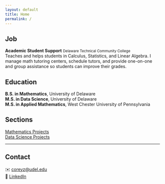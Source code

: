 ```yaml
---
layout: default
title: Home
permalink: /
---
```




## Job

**Academic Student Support** 
<small>Delaware Technical Community College</small>  
Teaches and helps students in Calculus, Statistics, and Linear Algebra. I manage math tutoring centers, schedule tutors, and provide one-on-one and group assistance so students can improve their grades.


## Education

**B.S. in Mathematics**, University of Delaware  
**M.S. in Data Science**, University of Delaware  
**M.S. in Applied Mathematics**, West Chester University of Pennsylvania





## Sections

 [Mathematics Projects](math/)  
 [Data Science Projects](data-science/)
 
---





## Contact

✉️ [coreyz@udel.edu](mailto:coreyz@udel.edu)  
🔗 [LinkedIn](https://www.linkedin.com/in/corey-zhang-m-s/)
